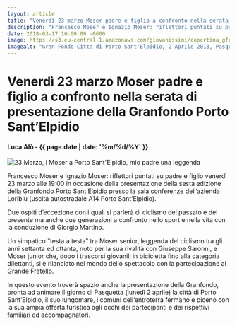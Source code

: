 ```yaml
---
layout: article
title: "Venerdì 23 marzo Moser padre e figlio a confronto nella serata di presentazione della Granfondo Porto Sant’Elpidio"
description: "Francesco Moser e Ignazio Moser: riflettori puntati su padre e figlio venerdì 23 marzo alle 19:00 in occasione della presentazione della sesta edizione della Granfondo Porto Sant’Elpidio presso la sala conferenze dell’azienda Loriblu (uscita autostradale A14 Porto Sant’Elpidio)."
date: 2018-03-17 10:00:00 -0600
image: https://s3.eu-central-1.amazonaws.com/giovanissimi/copertina_gfpse_2018.jpeg
imagealt: "Gran Fondo Citta di Porto Sant'Elpidio, 2 Aprile 2018, Pasquetta"
---
```


# Venerdì 23 marzo Moser padre e figlio a confronto nella serata di presentazione della Granfondo Porto Sant’Elpidio

#### Luca Alò - {{ page.date | date: '%m/%d/%Y' }}

![23 Marzo, i Moser a Porto Sant'Elpidio, mio padre una leggenda](https://s3.eu-central-1.amazonaws.com/giovanissimi/locandina_i_moser_pse.jpeg)

Francesco Moser e Ignazio Moser: riflettori puntati su padre e figlio venerdì 23 marzo alle 19:00 in occasione della presentazione della sesta edizione della Granfondo Porto Sant’Elpidio presso la sala conferenze dell’azienda Loriblu (uscita autostradale A14 Porto Sant’Elpidio).

Due ospiti d’eccezione con i quali si parlerà di ciclismo del passato e del presente ma anche due generazioni a confronto nello sport e nella vita con la conduzione di Giorgio Martino.

Un simpatico “testa a testa” tra Moser senior, leggenda del ciclismo tra gli anni settanta ed ottanta, noto per la sua rivalità con Giuseppe Saronni, e Moser junior che, dopo i trascorsi giovanili in bicicletta fino alla categoria dilettanti, si è rilanciato nel mondo dello spettacolo con la partecipazione al Grande Fratello.

In questo evento troverà spazio anche la presentazione della Granfondo, pronta ad animare il giorno di Pasquetta (lunedì 2 aprile) la città di Porto Sant’Elpidio, il suo lungomare, i comuni dell’entroterra fermano e piceno con la sua ampia offerta turistica agli occhi dei partecipanti e dei rispettivi familiari ed accompagnatori.